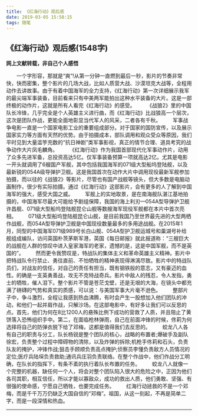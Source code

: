 ```yaml
---
title: 《红海行动》观后感
date: 2019-03-05 15:58:15
tags: 随笔
---
```

## 《红海行动》观后感(1548字)
**网上文献转载，非自己个人感悟**
<!--more-->
&emsp;&emsp;一个字形容，那就是“爽”!从第一分钟一直燃到最后一秒，影片的节奏非常快，快而密集，整个影片的几场大战，比如人质营大战、沙漠坦克大战等，全程用动作去讲故事。由于有着中国海军的全力支持，《红海行动》第一次详细展示我军的最尖端军事装备，目前看来只有中美两军能拍出这种水平装备的大片。这是一部终极的动作片，这就是所有人看完《红海行动》的感受。
&emsp;&emsp;《战狼2》里的中国队长冷锋，几乎完全是个人英雄主义进行曲，而《红海行动》比战狼高一个层次，这次是团队作战，更能全面地彰显当代军人的风采，二者各有千秋。
&emsp;&emsp;军事战争电影一直是一个国家电影工业的重要组成部分。对于国家的国防宣传，以及展示国家实力等方面有天然的优势。由于拍摄成本，部队调用和观众受众等原因，我们平时见到大量滥竽充数的“抗日神剧”类军事影视，真正的情节合理、道具考究的战争动作大片凤毛麟角。
&emsp;&emsp;《红海行动》作为我国首部现代化军事动作片，动用了众多先进军备，总投资高达5亿。仅军事装备预算一项就高达2亿。尤其是电影一开头就调用了6艘国产军舰，其中包括我国海军的071级大型船坞登陆舰，以及最新锐的054A级导弹护卫舰。这是我国首次在动作大片中调用现役最新军舰参加拍摄，而以往的《战狼2》等影片，尽管也有国产战舰等镜头，但大多数是电脑动画制作，很少有实际拍摄。通过《红海行动》这部影片，会有更多的人了解到中国海军的强大，感受大国之威。
&emsp;&emsp;军舰上的实地取景，是在南海舰队湛江基地拍摄的，中国海军尽最大可能给予剧组保障，我国的海上利刃—054A型导弹护卫舰许昌舰、071级大型船坞登陆舰昆仑山舰等数艘海军现役军舰都在本片中首次亮相。
&emsp;&emsp;071级大型船坞登陆舰昆仑山舰，是目前我国乃至世界最先进的大型两栖作战舰，而054A型导弹护卫舰是中国现役数量最多的多用途战舰。在2015年1月，同型的中国海军071级989号长白山舰、054A型护卫舰运城号和巢湖号补给舰组成编队，访问英国朴茨茅斯军港，英国《每日邮报》就此报道称：“三艘巨大的战舰在人群的惊叹中进入皇家海军的老家，遗憾的是，这是中国军舰，而不是英国的”。
&emsp;&emsp;然而更令我赞叹是，特战队的集体主义和革命英雄主义精神。影片中把特战队令行禁止、勇往直前、不怕牺牲的精神表现得淋漓尽致。影片中的特战队员们，对战友的信任，对自己的责任有担当，既有钢铁般的意志，又有豪迈的血性。的确是一支英勇善战，攻无不克特战奇兵。影片中敌人的残忍，令人发指，勇士的牺牲，催人泪下。整个影片不管是苍茫戈壁，还是无垠的大海，在镜头中都充满了磅礴的气势和真实的质感，可以说：与美国军事大片毫不逊色。
&emsp;&emsp;整部片子中，争斗激烈，全程让我感到热血沸腾，有时会产生一股想加入他们团队的冲动，和他们一起并肩作战，只解沙场。在这部电影中，有好多让我们可以反思的点。首先，他们为何在8比1200人的悬殊比例下成功的营救了人质，并且阻止了黄饼落入恐怖组织手中。第二，在面临枪林弹雨，自己在前面冲锋的时候，佟莉为何选择将自己的防弹衣脱下给了邓梅，这都是值得我们去反思的。
&emsp;&emsp;蛟龙八人各有自己的职责与分工，队长杨锐是整个团队的核心，战略的布置者;爆破手及副队徐宏，负责整个过程中障碍物的清除，以及炸弹的拆除;机枪手佟莉和石头，负责队友的掩护，冲锋作战;狙击手顾顺负责高点掩护;侦察员李懂负责敌方人员情况的定位;医疗兵陆堔负责救助;通讯兵庄羽负责联络。在整个作战中，他们作战分工明确，在队长的指挥下，有条不紊的执行着队长布置的任务。
&emsp;&emsp;蛟龙八人就像一个完整的机器，缺任何一个人，将会对整个团队陷入很大的危险之中，正因为他们各司其职，相互信任，所以才能以寡敌众，成功的救出人质，他们勇敢、坚强、有很强的使命感，宁愿自己牺牲，也要完成任务。
&emsp;&emsp;红海行动拯救的不是一个邓梅，而是千千万万仍缺乏大国自信的“邓梅”。祖国，从这一刻起，不再是简单二字，而是一段深情和热血。
***